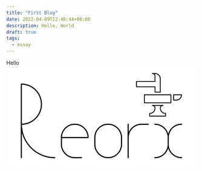 ```yaml
---
title: "First Blog"
date: 2022-04-09T22:46:44+08:00
description: Hello, World
draft: true
tags:
  - essay
---
```


Hello ![](/cover.png)
